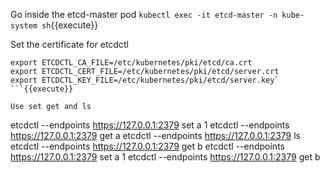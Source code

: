 Go inside the etcd-master pod
`kubectl exec -it etcd-master -n kube-system sh`{{execute}}

Set the certificate for etcdctl
```
export ETCDCTL_CA_FILE=/etc/kubernetes/pki/etcd/ca.crt
export ETCDCTL_CERT_FILE=/etc/kubernetes/pki/etcd/server.crt
export ETCDCTL_KEY_FILE=/etc/kubernetes/pki/etcd/server.key`
```{{execute}}

Use set get and ls
```
etcdctl --endpoints https://127.0.0.1:2379 set a 1
etcdctl --endpoints https://127.0.0.1:2379 get a
etcdctl --endpoints https://127.0.0.1:2379 ls
etcdctl --endpoints https://127.0.0.1:2379 get b
etcdctl --endpoints https://127.0.0.1:2379 set a 1
etcdctl --endpoints https://127.0.0.1:2379 get b
```{{execute}}
